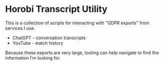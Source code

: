 # Horobi Transcript Utility

This is a collection of scripts for interacting with "GDPR exports" from services I use.

- ChatGPT - conversation transcripts
- YouTube - watch history

Because these exports are very large, tooling can help navigate to find the information I'm looking for.

